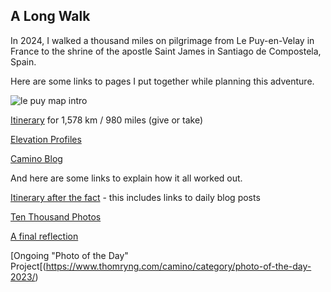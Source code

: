 ## A Long Walk

In 2024, I walked a thousand miles on pilgrimage from Le Puy-en-Velay in France to the shrine of the apostle Saint James in Santiago de Compostela, Spain.

Here are some links to pages I put together while planning this adventure. 

![le puy map intro](https://user-images.githubusercontent.com/32556466/191782867-febbde01-b517-4da0-a62e-e1025fb4e499.png)

[Itinerary](https://github.com/thomryng/thomryng/blob/main/podiensis.md) for 1,578 km / 980 miles (give or take)

[Elevation Profiles](https://github.com/thomryng/thomryng/blob/main/podiensis-elevation.md)

[Camino Blog](https://www.thomryng.com/camino/)

And here are some links to explain how it all worked out.

[Itinerary after the fact](https://www.thomryng.com/camino/progress-vp-cf-2023/) - this includes links to daily blog posts

[Ten Thousand Photos](https://www.flickr.com/photos/thomryng/collections/72157722300481268/)

[A final reflection](https://www.thomryng.com/camino/via-podiensis-a-thousand-miles/)

[Ongoing "Photo of the Day" Project[(https://www.thomryng.com/camino/category/photo-of-the-day-2023/)
